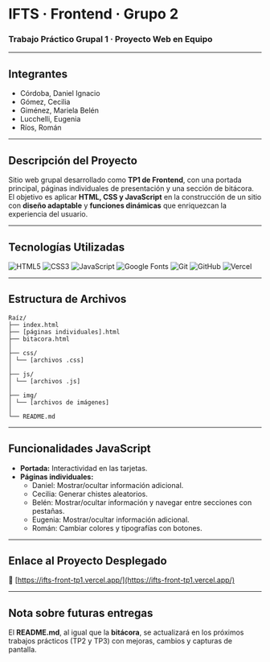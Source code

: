 # IFTS · Frontend · Grupo 2  
### Trabajo Práctico Grupal 1 · Proyecto Web en Equipo

---

## Integrantes
- Córdoba, Daniel Ignacio  
- Gómez, Cecilia  
- Giménez, Mariela Belén  
- Lucchelli, Eugenia  
- Ríos, Román  

---

## Descripción del Proyecto
Sitio web grupal desarrollado como **TP1 de Frontend**, con una portada principal, páginas individuales de presentación y una sección de bitácora.  
El objetivo es aplicar **HTML, CSS y JavaScript** en la construcción de un sitio con **diseño adaptable** y **funciones dinámicas** que enriquezcan la experiencia del usuario.

---

## Tecnologías Utilizadas

![HTML5](https://img.shields.io/badge/HTML5-E34F26?style=for-the-badge&logo=html5&logoColor=white) 
![CSS3](https://img.shields.io/badge/CSS3-1572B6?style=for-the-badge&logo=css3&logoColor=white) 
![JavaScript](https://img.shields.io/badge/JavaScript-F7DF1E?style=for-the-badge&logo=javascript&logoColor=black) 
![Google Fonts](https://img.shields.io/badge/Google%20Fonts-4285F4?style=for-the-badge&logo=google&logoColor=white) 
![Git](https://img.shields.io/badge/Git-F05032?style=for-the-badge&logo=git&logoColor=white) 
![GitHub](https://img.shields.io/badge/GitHub-181717?style=for-the-badge&logo=github&logoColor=white) 
![Vercel](https://img.shields.io/badge/Vercel-000000?style=for-the-badge&logo=vercel&logoColor=white)



---

## Estructura de Archivos
```
Raíz/
├── index.html 
├── [páginas individuales].html
├── bitacora.html
│
├── css/
│ └── [archivos .css]
│
├── js/ 
│ └── [archivos .js]
│
├── img/
│ └── [archivos de imágenes]
│
└── README.md
```
---

## Funcionalidades JavaScript
- **Portada:** Interactividad en las tarjetas.  
- **Páginas individuales:**  
  - Daniel: Mostrar/ocultar información adicional.  
  - Cecilia: Generar chistes aleatorios.  
  - Belén: Mostrar/ocultar información y navegar entre secciones con pestañas.  
  - Eugenia: Mostrar/ocultar información adicional.  
  - Román: Cambiar colores y tipografías con botones.  

---

## Enlace al Proyecto Desplegado
🔗 [https://ifts-front-tp1.vercel.app/](https://ifts-front-tp1.vercel.app/)

---

## Nota sobre futuras entregas
El **README.md**, al igual que la **bitácora**, se actualizará en los próximos trabajos prácticos (TP2 y TP3) con mejoras, cambios y capturas de pantalla.
